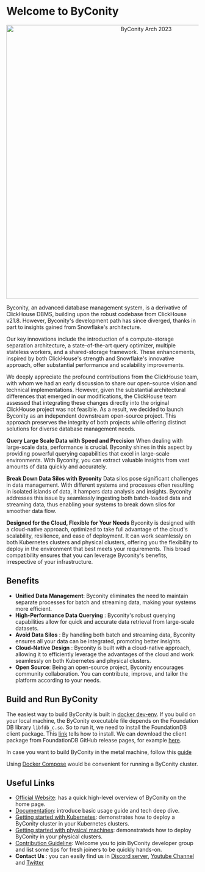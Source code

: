 # Welcome to ByConity

<p align="center">
<img width="717" alt="ByConity Arch 2023" src="https://github.com/ByConity/ByConity/assets/23332032/c266aa89-c1b8-4a35-a47d-ee5718a9443a">

Byconity, an advanced database management system, is a derivative of ClickHouse DBMS, building upon the robust codebase from ClickHouse v21.8. However, Byconity's development path has since diverged, thanks in part to insights gained from Snowflake's architecture.

Our key innovations include the introduction of a compute-storage separation architecture, a state-of-the-art query optimizer, multiple stateless workers, and a shared-storage framework. These enhancements, inspired by both ClickHouse's strength and Snowflake's innovative approach, offer substantial performance and scalability improvements.

We deeply appreciate the profound contributions from the ClickHouse team, with whom we had an early discussion to share our open-source vision and technical implementations. However, given the substantial architectural differences that emerged in our modifications, the ClickHouse team assessed that integrating these changes directly into the original ClickHouse project was not feasible. As a result, we decided to launch Byconity as an independent downstream open-source project. This approach preserves the integrity of both projects while offering distinct solutions for diverse database management needs.


**Query Large Scale Data with Speed and Precision**
When dealing with large-scale data, performance is crucial. Byconity shines in this aspect by providing powerful querying capabilities that excel in large-scale environments. With Byconity, you can extract valuable insights from vast amounts of data quickly and accurately.

**Break Down Data Silos with Byconity**
Data silos pose significant challenges in data management. With different systems and processes often resulting in isolated islands of data, it hampers data analysis and insights. Byconity addresses this issue by seamlessly ingesting both batch-loaded data and streaming data, thus enabling your systems to break down silos for smoother data flow.

**Designed for the Cloud, Flexible for Your Needs**
Byconity is designed with a cloud-native approach, optimized to take full advantage of the cloud's scalability, resilience, and ease of deployment. It can work seamlessly on both Kubernetes clusters and physical clusters, offering you the flexibility to deploy in the environment that best meets your requirements. This broad compatibility ensures that you can leverage Byconity's benefits, irrespective of your infrastructure.

## Benefits
- **Unified Data Management**: Byconity eliminates the need to maintain separate processes for batch and streaming data, making your systems more efficient.
- **High-Performance Data Querying** : Byconity's robust querying capabilities allow for quick and accurate data retrieval from large-scale datasets.
- **Avoid Data Silos** : By handling both batch and streaming data, Byconity ensures all your data can be integrated, promoting better insights.
- **Cloud-Native Design** : Byconity is built with a cloud-native approach, allowing it to efficiently leverage the advantages of the cloud and work seamlessly on both Kubernetes and physical clusters.
- **Open Source**: Being an open-source project, Byconity encourages community collaboration. You can contribute, improve, and tailor the platform according to your needs.

## Build and Run ByConity

The easiest way to build ByConity is built in [docker dev-env](https://github.com/ByConity/ByConity/tree/master/docker/debian/dev-env). If you build on your local machine, the ByConity executable file depends on the Foundation DB library `libfdb_c.so`. So to run it, we need to install the FoundationDB client package. This [link](https://apple.github.io/foundationdb/getting-started-linux.html) tells how to install. We can download the client package from FoundationDB GitHub release pages, for example [here][foundationdb-client-library].

In case you want to build ByConity in the metal machine, follow this [guide](https://github.com/ByConity/ByConity/tree/master/doc/build_in_metal_machine.md)

[foundationdb-client-library]: https://github.com/apple/foundationdb/releases/tag/7.1.3

Using [Docker Compose](./docker/docker-compose/README.md) would be convenient for running a ByConity cluster.

## Useful Links

- [Official Website](https://byconity.github.io/): has a quick high-level overview of ByConity on the home page.
- [Documentation](https://byconity.github.io/docs/introduction/main-principle-concepts): introduce basic usage guide and tech deep dive.
- [Getting started with Kubernetes](https://byconity.github.io/docs/deployment/deploy-k8s): demonstrates how to deploy a ByConity cluster in your Kubernetes clusters.
- [Getting started with physical machines](https://byconity.github.io/docs/deployment/package-deployment): demonstrateds how to deploy ByConity in your physical clusters.
- [Contribution Guideline](https://github.com/ByConity/ByConity/blob/master/CONTRIBUTING.md): Welcome you to join ByConity developer group and list some tips for fresh joiners to be quickly hands-on.
- **Contact Us** : you can easily find us in [Discord server](https://discord.gg/V4BvTWGEQJ), [Youtube Channel](https://www.youtube.com/@ByConity/featured) and [Twitter](https://twitter.com/ByConity)
